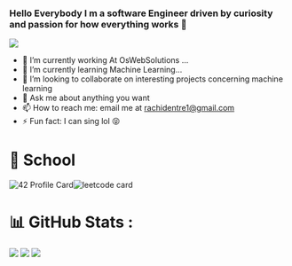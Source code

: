 ### Hello Everybody I m a software Engineer driven by curiosity and passion for how everything works 👋
<p align="left">
  <a href="https://skillicons.dev">
    <img src="https://skillicons.dev/icons?i=git,next,react,vue,angular,javascript,ts,ansible,azure,docker,c,cpp,nginx,linux,mysql,mongodb,postgres" />
  </a>
</p>

- 🔭 I’m currently working At OsWebSolutions ...
- 🌱 I’m currently learning Machine Learning...
- 👯 I’m looking to collaborate on interesting projects concerning machine learning
- 💬 Ask me about anything you want
- 📫 How to reach me: email me at rachidentre1@gmail.com 
- ⚡ Fun fact: I can sing lol 😝

# 🏫 School

![42 Profile Card](https://badge.mediaplus.ma/greenbinary/rezzahra)![leetcode card](https://stats-cards-4b1n8mmbp-hxx2.vercel.app/api/leetcode/?username=rachid2pc1)


 # 📊 GitHub Stats :
![](https://github-readme-stats.vercel.app/api?username=reroreo1&theme=dark&hide_border=true&include_all_commits=true&count_private=true)
![](https://github-readme-streak-stats.herokuapp.com/?user=reroreo1&theme=dark&hide_border=true)
![](https://komarev.com/ghpvc/?username=reroreo1&label=Visitors+Count&color=brightgreen)

<!--
*reroreo1/reroreo1* is a ✨ special ✨ repository because its README.md (this file) appears on your GitHub profile.
